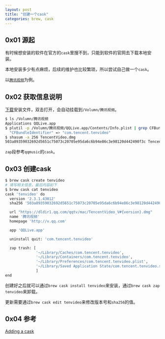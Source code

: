 ```yaml
---
layout: post
title: "创建一个cask"
categories: brew, cask
---
```


## 0x01 源起

有时候想安装的软件在官方的`cask`里搜不到，只能到软件的官网去下载本地安装。

本地安装多少有点麻烦，后续的维护也比较繁琐，所以尝试自己做一个`cask`。

以[`腾讯视频`](http://v.qq.com/download.html#mac)为例。

## 0x02 获取信息说明

[下载](https://dldir1.qq.com/qqtv/mac/TencentVideo_V2.3.1.43012.dmg)安装文件，双击打开，会自动挂载到`/Volumn/腾讯视频`。

```bash
$ ls /Volumn/腾讯视频
Applications QQLive.app
$ plutil -p /Volumn/腾讯视频/QQLive.app/Contents/Info.plist | grep CFBundleIdentifier
  "CFBundleIdentifier" => "com.tencent.tenvideo"
$ shasum -a 256 TencentVideo.dmg
503a89359032692d5651c75073c20705e95da6c6b94e86c3e98120d442490f3c TencentVideo.dmg
```

`zap`段参考`qqmusic`的`cask`。


## 0x03 创建cask

``` bash
$ brew cask create tenvideo
# 填写相关信息，最后内容如下
$ brew cask cat tenvideo
cask 'tenvideo' do
  version '2.3.1.43012'
  sha256 '503a89359032692d5651c75073c20705e95da6c6b94e86c3e98120d442490f3c'

  url "https://dldir1.qq.com/qqtv/mac/TencentVideo_V#{version}.dmg"
  name '腾讯视频'
  homepage 'http://v.qq.com'

  app 'QQLive.app'

  uninstall quit: 'com.tencent.tenvideo'

  zap trash: [
              '~/Library/Caches/com.tencent.tenvideo',
              '~/Library/Containers/com.tencent.tenvideo',
              '~/Library/Preferences/com.tencent.tenvideo.plist',
              '~/Library/Saved Application State/com.tencent.tenvideo.savedState',
              ]
end
```

创建好之后就可以通过`brew cask install tenvideo`来安装，通过`brew cask zap tenvideo`来卸载。

更新需要通过`brew cask edit tenvideo`来修改版本号和`sha256`的值。

## 0x04 参考

[Adding a cask](https://github.com/Homebrew/homebrew-cask/blob/master/doc/development/adding_a_cask.md)
